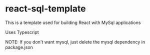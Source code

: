 # react-sql-template

This is a template used for building React with MySql applications

Uses Typescript

NOTE: If you don't want mysql, just delete the mysql dependency in package.json